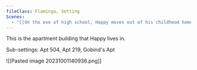 ```yaml
---
fileClass: Flamingo, Setting
Scenes:
  - "[[On the eve of high school, Happy moves out of his childhood home due to a family fight.]]"
---
```



This is the apartment building that Happy lives in.

Sub-settings: Apt 504, Apt 219, Gobind's Apt

![[Pasted image 20231001140936.png]]